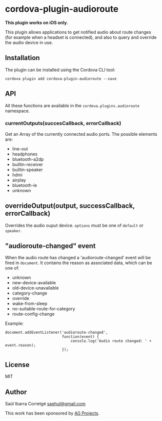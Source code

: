 # cordova-plugin-audioroute

**This plugin works on iOS only.**

This plugin allows applications to get notified audio about route changes (for example when a headset is connected),
and also to query and override the audio device in use.


## Installation

The plugin can be installed using the Cordova CLI tool:

    cordova plugin add cordova-plugin-audioroute --save


## API

All these functions are available in the `cordova.plugins.audioroute` namespace.

### currentOutputs(succesCallback, errorCallback)

Get an Array of the currently connected audio ports. The possible elements are:

* line-out
* headphones
* bluetooth-a2dp
* builtin-receiver
* builtin-speaker
* hdmi
* airplay
* bluetooth-le
* unknown

## overrideOutput(output, successCallback, errorCallback)

Overrides the audio ouput device. `options` must be one of `default` or `speaker`.

## "audioroute-changed" event

When the audio route has changed a 'audioroute-changed' event will be fired in `document`.
It contains the reason as associated data, which can be one of:

* unknown
* new-device-available
* old-device-unavailable
* category-change
* override
* wake-from-sleep
* no-suitable-route-for-category
* route-config-change

Example:

    document.addEventListener('audioroute-changed',
                              function(event) {
                                  console.log('Audio route changed: ' + event.reason);
                              });


## License

MIT


## Author

Saúl Ibarra Corretgé <saghul@gmail.com>

This work has been sponsored by [AG Projects](http://ag-projects.com).

